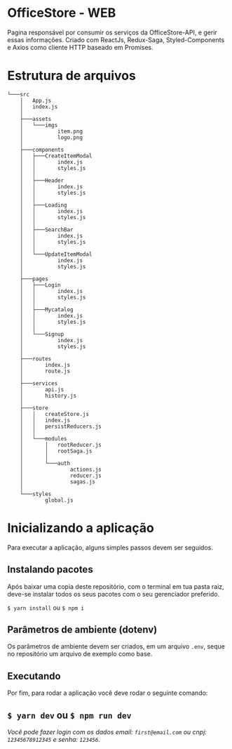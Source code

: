 # OfficeStore - WEB

Pagina responsável por consumir os serviços da OfficeStore-API, e gerir essas informações. Criado com ReactJs, Redux-Saga, Styled-Components e Axios como cliente HTTP baseado em Promises.

# Estrutura de arquivos
```
└───src
    │   App.js
    │   index.js
    │
    ├───assets
    │   └───imgs
    │           item.png
    │           logo.png
    │
    ├───components
    │   ├───CreateItemModal
    │   │       index.js
    │   │       styles.js
    │   │
    │   ├───Header
    │   │       index.js
    │   │       styles.js
    │   │
    │   ├───Loading
    │   │       index.js
    │   │       styles.js
    │   │
    │   ├───SearchBar
    │   │       index.js
    │   │       styles.js
    │   │
    │   └───UpdateItemModal
    │           index.js
    │           styles.js
    │
    ├───pages
    │   ├───Login
    │   │       index.js
    │   │       styles.js
    │   │
    │   ├───Mycatalog
    │   │       index.js
    │   │       styles.js
    │   │
    │   └───Signup
    │           index.js
    │           styles.js
    │
    ├───routes
    │       index.js
    │       route.js
    │
    ├───services
    │       api.js
    │       history.js
    │
    ├───store
    │   │   createStore.js
    │   │   index.js
    │   │   persistReducers.js
    │   │
    │   └───modules
    │       │   rootReducer.js
    │       │   rootSaga.js
    │       │
    │       └───auth
    │               actions.js
    │               reducer.js
    │               sagas.js
    │
    └───styles
            global.js
```
# Inicializando a aplicação

Para executar a aplicação, alguns simples passos devem ser seguidos.

## Instalando pacotes
Após baixar uma copia deste repositório, com o terminal em tua pasta raiz, deve-se instalar todos os seus pacotes com o seu gerenciador preferido.

`$ yarn install` ou `$ npm i`

## Parâmetros de ambiente (dotenv)
Os parâmetros de ambiente devem ser criados, em um arquivo `.env`, seque no repositório um arquivo de exemplo como base.

## Executando
Por fim, para rodar a aplicação você deve rodar o seguinte comando:
## ``$ yarn dev`` ou ``$ npm run dev``

*Você pode fazer login com os dados email: `first@email.com` ou cnpj: `12345678912345` e senha: `123456`.*
